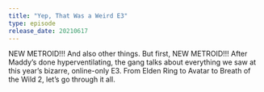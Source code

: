 ```yaml
---
title: "Yep, That Was a Weird E3"
type: episode
release_date: 20210617
---
```

NEW METROID!!! And also other things. But first, NEW METROID!!! After Maddy’s done hyperventilating, the gang talks about everything we saw at this year’s bizarre, online-only E3. From Elden Ring to Avatar to Breath of the Wild 2, let’s go through it all.